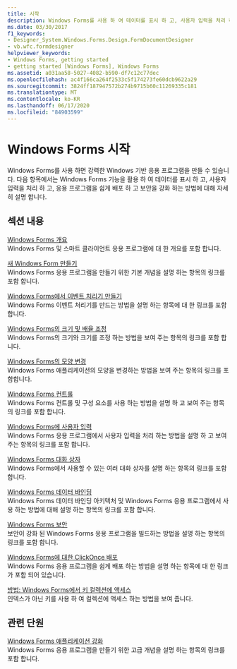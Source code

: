 ```yaml
---
title: 시작
description: Windows Forms를 사용 하 여 데이터를 표시 하 고, 사용자 입력을 처리 하 고, 응용 프로그램을 배포 하는 데 도움이 되는 강력한 Windows 기반 응용 프로그램을 만드는 방법을 알아봅니다.
ms.date: 03/30/2017
f1_keywords:
- Designer_System.Windows.Forms.Design.FormDocumentDesigner
- vb.wfc.formdesigner
helpviewer_keywords:
- Windows Forms, getting started
- getting started [Windows Forms], Windows Forms
ms.assetid: a031aa58-5027-4082-b590-df7c12c77dec
ms.openlocfilehash: ac4f166ca264f2533c5f174273fe60dcb9622a29
ms.sourcegitcommit: 3824ff187947572b274b9715b60c11269335c181
ms.translationtype: MT
ms.contentlocale: ko-KR
ms.lasthandoff: 06/17/2020
ms.locfileid: "84903599"
---
```

# <a name="getting-started-with-windows-forms"></a>Windows Forms 시작
Windows Forms를 사용 하면 강력한 Windows 기반 응용 프로그램을 만들 수 있습니다. 다음 항목에서는 Windows Forms 기능을 활용 하 여 데이터를 표시 하 고, 사용자 입력을 처리 하 고, 응용 프로그램을 쉽게 배포 하 고 보안을 강화 하는 방법에 대해 자세히 설명 합니다.  
  
## <a name="in-this-section"></a>섹션 내용  
 [Windows Forms 개요](windows-forms-overview.md)  
 Windows Forms 및 스마트 클라이언트 응용 프로그램에 대 한 개요를 포함 합니다.  
  
 [새 Windows Form 만들기](creating-a-new-windows-form.md)  
 Windows Forms 응용 프로그램을 만들기 위한 기본 개념을 설명 하는 항목의 링크를 포함 합니다.  
  
 [Windows Forms에서 이벤트 처리기 만들기](creating-event-handlers-in-windows-forms.md)  
 Windows Forms 이벤트 처리기를 만드는 방법을 설명 하는 항목에 대 한 링크를 포함 합니다.  
  
 [Windows Forms의 크기 및 배율 조정](adjusting-the-size-and-scale-of-windows-forms.md)  
 Windows Forms의 크기와 크기를 조정 하는 방법을 보여 주는 항목의 링크를 포함 합니다.  
  
 [Windows Forms의 모양 변경](changing-the-appearance-of-windows-forms.md)  
 Windows Forms 애플리케이션의 모양을 변경하는 방법을 보여 주는 항목의 링크를 포함합니다.  
  
 [Windows Forms 컨트롤](./controls/index.md)  
 Windows Forms 컨트롤 및 구성 요소를 사용 하는 방법을 설명 하 고 보여 주는 항목의 링크를 포함 합니다.  
  
 [Windows Forms에 사용자 입력](user-input-in-windows-forms.md)  
 Windows Forms 응용 프로그램에서 사용자 입력을 처리 하는 방법을 설명 하 고 보여 주는 항목의 링크를 포함 합니다.  
  
 [Windows Forms 대화 상자](dialog-boxes-in-windows-forms.md)  
 Windows Forms에서 사용할 수 있는 여러 대화 상자를 설명 하는 항목의 링크를 포함 합니다.  
  
 [Windows Forms 데이터 바인딩](windows-forms-data-binding.md)  
 Windows Forms 데이터 바인딩 아키텍처 및 Windows Forms 응용 프로그램에서 사용 하는 방법에 대해 설명 하는 항목의 링크를 포함 합니다.  
  
 [Windows Forms 보안](windows-forms-security.md)  
 보안이 강화 된 Windows Forms 응용 프로그램을 빌드하는 방법을 설명 하는 항목의 링크를 포함 합니다.  
  
 [Windows Forms에 대한 ClickOnce 배포](clickonce-deployment-for-windows-forms.md)  
 Windows Forms 응용 프로그램을 쉽게 배포 하는 방법을 설명 하는 항목에 대 한 링크가 포함 되어 있습니다.  
  
 [방법: Windows Forms에서 키 컬렉션에 액세스](how-to-access-keyed-collections-in-windows-forms.md)  
 인덱스가 아닌 키를 사용 하 여 컬렉션에 액세스 하는 방법을 보여 줍니다.  
  
## <a name="related-sections"></a>관련 단원  
 [Windows Forms 애플리케이션 강화](./advanced/index.md)  
 Windows Forms 응용 프로그램을 만들기 위한 고급 개념을 설명 하는 항목의 링크를 포함 합니다.
